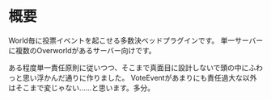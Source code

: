 # 概要
World毎に投票イベントを起こせる多数決ベッドプラグインです。
単一サーバーに複数のOverworldがあるサーバー向けです。

ある程度単一責任原則に従いつつ、そこまで真面目に設計しないで頭の中にふわっと思い浮かんだ通りに作りました。
VoteEventがあまりにも責任過大な以外はそこまで変じゃない……と思います。多分。